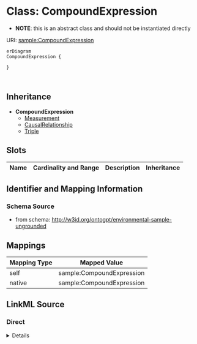 

# Class: CompoundExpression


* __NOTE__: this is an abstract class and should not be instantiated directly


URI: [sample:CompoundExpression](http://w3id.org/ontogpt/environmental-sample-ungrounded/CompoundExpression)



```mermaid
erDiagram
CompoundExpression {

}



```




## Inheritance
* **CompoundExpression**
    * [Measurement](Measurement.md)
    * [CausalRelationship](CausalRelationship.md)
    * [Triple](Triple.md)



## Slots

| Name | Cardinality and Range | Description | Inheritance |
| ---  | --- | --- | --- |









## Identifier and Mapping Information







### Schema Source


* from schema: http://w3id.org/ontogpt/environmental-sample-ungrounded




## Mappings

| Mapping Type | Mapped Value |
| ---  | ---  |
| self | sample:CompoundExpression |
| native | sample:CompoundExpression |







## LinkML Source

<!-- TODO: investigate https://stackoverflow.com/questions/37606292/how-to-create-tabbed-code-blocks-in-mkdocs-or-sphinx -->

### Direct

<details>
```yaml
name: CompoundExpression
from_schema: http://w3id.org/ontogpt/environmental-sample-ungrounded
abstract: true

```
</details>

### Induced

<details>
```yaml
name: CompoundExpression
from_schema: http://w3id.org/ontogpt/environmental-sample-ungrounded
abstract: true

```
</details>